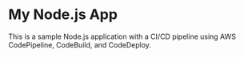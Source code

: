 # My Node.js App
This is a sample Node.js application with a CI/CD pipeline using AWS CodePipeline, CodeBuild, and CodeDeploy.